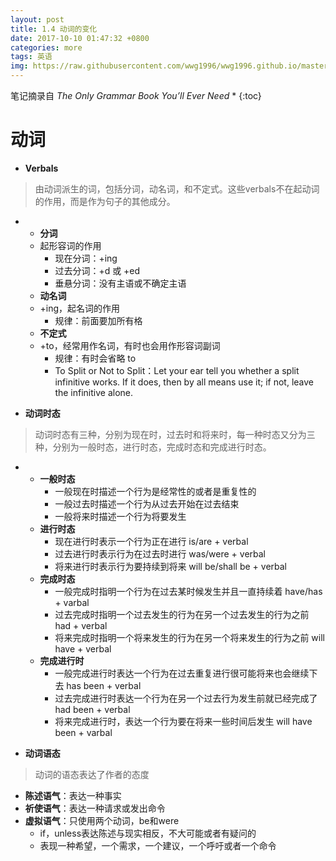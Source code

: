 ```yaml
---
layout: post
title: 1.4 动词的变化
date: 2017-10-10 01:47:32 +0800
categories: more
tags: 英语
img: https://raw.githubusercontent.com/wwg1996/wwg1996.github.io/master/images/English.jpg
---
```


笔记摘录自 *The Only Grammar Book You’ll Ever Need*
* 
{:toc}
# 动词
* **Verbals**
> 由动词派生的词，包括分词，动名词，和不定式。这些verbals不在起动词的作用，而是作为句子的其他成分。
* * **分词**
  * 起形容词的作用
    * 现在分词：+ing
    * 过去分词：+d 或 +ed
    * 垂悬分词：没有主语或不确定主语
  * **动名词**
  * +ing，起名词的作用
    * 规律：前面要加所有格 
  * **不定式** 
  * +to，经常用作名词，有时也会用作形容词副词
    * 规律：有时会省略 to
    * To Split or Not to Split：Let your ear tell you whether a split infinitive works. If it does, then by all means use it; if not, leave the infinitive alone.

* **动词时态** 
> 动词时态有三种，分别为现在时，过去时和将来时，每一种时态又分为三种，分别为一般时态，进行时态，完成时态和完成进行时态。
* * **一般时态**
    * 一般现在时描述一个行为是经常性的或者是重复性的
    * 一般过去时描述一个行为从过去开始在过去结束
    * 一般将来时描述一个行为将要发生
  * **进行时态** 
    * 现在进行时表示一个行为正在进行 is/are + verbal
    * 过去进行时表示行为在过去时进行 was/were + verbal
    * 将来进行时表示行为要持续到将来 will be/shall be + verbal
  * **完成时态**
    * 一般完成时指明一个行为在过去某时候发生并且一直持续着 have/has + varbal
    * 过去完成时指明一个过去发生的行为在另一个过去发生的行为之前 had + verbal
    * 将来完成时指明一个将来发生的行为在另一个将来发生的行为之前 will have + verbal
  * **完成进行时**
    * 一般完成进行时表达一个行为在过去重复进行很可能将来也会继续下去 has been + verbal
    * 过去完成进行时表达一个行为在另一个过去行为发生前就已经完成了 had been + verbal
    * 将来完成进行时，表达一个行为要在将来一些时间后发生 will have been + varbal

* **动词语态**
> 动词的语态表达了作者的态度
  * **陈述语气**：表达一种事实
  * **祈使语气**：表达一种请求或发出命令
  * **虚拟语气**：只使用两个动词，be和were
    * if，unless表达陈述与现实相反，不大可能或者有疑问的
    * 表现一种希望，一个需求，一个建议，一个呼吁或者一个命令